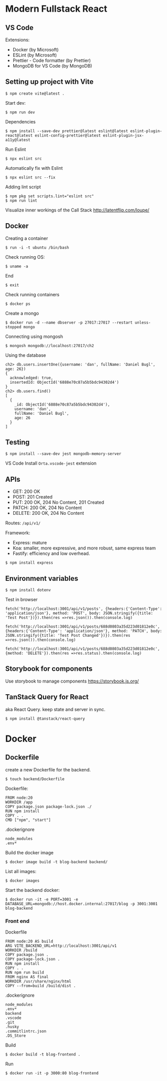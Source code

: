 # Modern Fullstack React

## VS Code

Extensions:

- Docker (by Microsoft)
- ESLint (by Microsoft)
- Prettier - Code formatter (by Prettier)
- MongoDB for VS Code (by MongoDB)

## Setting up project with Vite

```
$ npm create vite@latest .
```

Start dev:

```
$ npm run dev
```

Dependencies

```
$ npm install --save-dev prettier@latest eslint@latest eslint-plugin-react@latest eslint-config-prettier@latest eslint-plugin-jsx-a11y@latest
```

Run Eslint

```
$ npx eslint src
```

Automatically fix with Eslint

```
$ npx eslint src --fix
```

Adding lint script

```
$ npm pkg set scripts.lint="eslint src"
$ npm run lint
```

Visualize inner workings of the Call Stack http://latentflip.com/loupe/

## Docker

Creating a container

```
$ run -i -t ubuntu /bin/bash
```

Check running OS:

```
$ uname -a
```

End

```
$ exit
```

Check running containers

```
$ docker ps
```

Create a mongo

```
$ docker run -d --name dbserver -p 27017:27017 --restart unless-stopped mongo
```

Connecting using mongosh

```
$ mongosh mongodb://localhost:27017/ch2
```

Using the database

```
ch2> db.users.insertOne({username: 'dan', fullName: 'Daniel Bugl', age: 26})
{
  acknowledged: true,
  insertedId: ObjectId('6888e70c87a5b5bdc94302d4')
}
ch2> db.users.find()
[
  {
    _id: ObjectId('6888e70c87a5b5bdc94302d4'),
    username: 'dan',
    fullName: 'Daniel Bugl',
    age: 26
  }
]
```

## Testing

```
$ npm install --save-dev jest mongodb-memory-server
```

VS Code
Install `Orta.vscode-jest` extension

## APIs

- GET: 200 OK
- POST: 201 Created
- PUT: 200 OK, 204 No Content, 201 Created
- PATCH: 200 OK, 204 No Content
- DELETE: 200 OK, 204 No Content

Routes: `/api/v1/`

Framework:

- Express: mature
- Koa: smaller, more expressive, and more robust, same express team
- Fastify: efficiency and low overhead.

```
$ npm install express
```

## Environment variables

```
$ npm install dotenv
```

Test in browser

```
fetch('http://localhost:3001/api/v1/posts', {headers:{'Content-Type': 'application/json'}, method: 'POST', body: JSON.stringify({title: 'Test Post'})}).then(res =>res.json()).then(console.log)

fetch('http://localhost:3001/api/v1/posts/688d0803a35d223d01812e0c', {headers:{'Content-Type': 'application/json'}, method: 'PATCH', body: JSON.stringify({title: 'Test Post Changed'})}).then(res =>res.json()).then(console.log)

fetch('http://localhost:3001/api/v1/posts/688d0803a35d223d01812e0c', {method: 'DELETE'}).then(res =>res.status).then(console.log)
```

## Storybook for components

Use storybook to manage components
https://storybook.js.org/

## TanStack Query for React

aka React Query. keep state and server in sync.

```
$ npm install @tanstack/react-query
```

# Docker

## Dockerfile

create a new Dockerfile for the backend.

```
$ touch backend/Dockerfile
```

Dockerfile:

```
FROM node:20
WORKDIR /app
COPY package.json package-lock.json ./
RUN npm install
COPY . .
CMD ["npm", "start"]
```

.dockerignore

```
node_modules
.env*
```

Build the docker image

```
$ docker image build -t blog-backend backend/
```

List all images:

```
$ docker images
```

Start the backend docker:

```
$ docker run -it -e PORT=3001 -e DATABASE_URL=mongodb://host.docker.internal:27017/blog -p 3001:3001 blog-backend
```

### Front end

Dockerfile

```
FROM node:20 AS build
ARG VITE_BACKEND_URL=http://localhost:3001/api/v1
WORKDIR /build
COPY package.json .
COPY package-lock.json .
RUN npm install
COPY . .
RUN npm run build
FROM nginx AS final
WORKDIR /usr/share/nginx/html
COPY --from=build /build/dist .
```

.dockerignore

```
node_modules
.env*
backend
.vscode
.git
.husky
.commitlintrc.json
.DS_Store
```

Build

```
$ docker build -t blog-frontend .
```

Run

```
$ docker run -it -p 3000:80 blog-frontend
```

